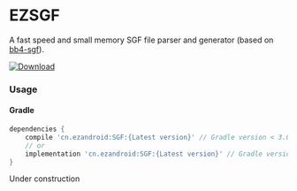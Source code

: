 # EZSGF

A fast speed and small memory SGF file parser and generator (based on [bb4-sgf](https://github.com/bb4/bb4-sgf)).

[ ![Download](https://api.bintray.com/packages/uestccokey/maven/SGF/images/download.svg) ](https://bintray.com/uestccokey/maven/SGF/_latestVersion)

### Usage

#### Gradle
``` gradle
dependencies {
    compile 'cn.ezandroid:SGF:{Latest version}' // Gradle version < 3.0
    // or
    implementation 'cn.ezandroid:SGF:{Latest version}' // Gradle version >= 3.0
}
```

Under construction
